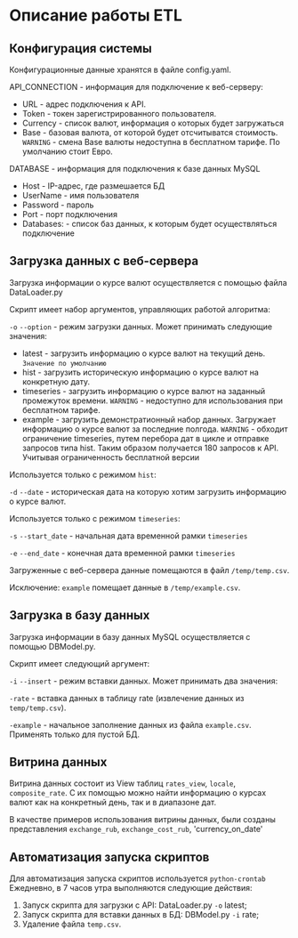 
# Описание работы ETL

## Конфигурация системы

Конфигурационные данные хранятся в файле config.yaml. 


API_CONNECTION - информация для подключение к веб-серверу:

- URL - адрес подключения к API.
- Token - токен зарегистрированного пользователя.
- Currency  - список валют, информация о которых будет загружаться
- Base - базовая валюта, от которой будет отсчитыватся стоимость. `WARNING` - смена Base валюты недоступна в бесплатном тарифе. По умолчанию стоит Евро.


DATABASE - информация для подключения к базе данных MySQL
- Host - IP-адрес, где размешается БД
- UserName - имя пользователя
- Password - пароль
- Port - порт подключения
- Databases: - список баз данных, к которым будет осуществляться подключение

## Загрузка данных с веб-сервера

Загрузка информации о курсе валют осуществляется с помощью файла DataLoader.py

Скрипт имеет набор аргументов, управляющих работой алгоритма:

 `-o` `--option` - режим загрузки данных. Может принимать следующие значения:
 - latest - загрузить информацию о курсе валют на текущий день. `Значение по умолчанию`
 - hist - загрузить историческую информацию о курсе валют на конкретную дату.
 - timeseries - загрузить информацию о курсе валют на заданный промежуток времени. `WARNING` - недоступно для использования при бесплатном тарифе. 
 - example - загрузить демонстратионный набор данных. Загружает информацию о курсе валют за последние полгода. `WARNING` - обходит ограничение timeseries, путем перебора дат в цикле и отправке запросов типа hist. Таким образом получается 180 запросов к API. Учитывая ограниченность бесплатной версии  

Используется только с режимом `hist`:

`-d` `--date` - историческая дата на которую хотим загрузить информацию о курсе валют.

Используется только с режимом `timeseries`:

`-s` `--start_date` - начальная дата временной рамки `timeseries`

`-e` `--end_date` - конечная дата временной рамки `timeseries`

Загруженные с веб-сервера данные помещаются в файл `/temp/temp.csv`.

Исключение: `example` помещает данные в `/temp/example.csv`.

## Загрузка в базу данных

Загрузка информации в базу данных MySQL осуществляется с помощью DBModel.py.

Скрипт имеет следующий аргумент:

`-i` `--insert` - режим вставки данных. Может принимать два значения:

`-rate` - вставка данных в таблицу rate (извлечение данных из `temp/temp.csv`).

`-example` - начальное заполнение данных из файла `example.csv`. Применять только для пустой БД.

## Витрина данных

Витрина данных состоит из View таблиц `rates_view`, `locale`, `composite_rate`. С их помощью можно найти информацию о курсах валют как на конкретный день, так и в диапазоне дат. 

В качестве примеров использования витрины данных, были созданы представления `exchange_rub`, `exchange_cost_rub`, 'currency_on_date'

## Автоматизация запуска скриптов

Для автоматизация запуска скриптов используется `python-crontab`
Ежедневно, в 7 часов утра выполняются следующие действия:
1. Запуск скрипта для загрузки с API: DataLoader.py `-o` latest;
2. Запуск скрипта для вставки данных в БД: DBModel.py `-i` rate;
3. Удаление файла `temp.csv`.
